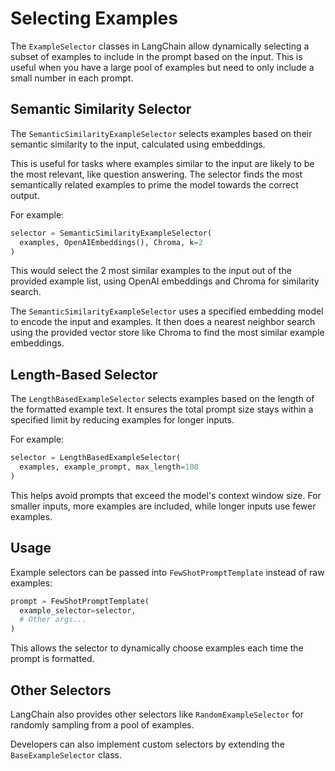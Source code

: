 
# Selecting Examples

The `ExampleSelector` classes in LangChain allow dynamically selecting a subset of examples to include in the prompt based on the input. This is useful when you have a large pool of examples but need to only include a small number in each prompt.

## Semantic Similarity Selector

The `SemanticSimilarityExampleSelector` selects examples based on their semantic similarity to the input, calculated using embeddings.

This is useful for tasks where examples similar to the input are likely to be the most relevant, like question answering. The selector finds the most semantically related examples to prime the model towards the correct output.

For example:

```python
selector = SemanticSimilarityExampleSelector(
  examples, OpenAIEmbeddings(), Chroma, k=2  
)
```

This would select the 2 most similar examples to the input out of the provided example list, using OpenAI embeddings and Chroma for similarity search.

The `SemanticSimilarityExampleSelector` uses a specified embedding model to encode the input and examples. It then does a nearest neighbor search using the provided vector store like Chroma to find the most similar example embeddings.

## Length-Based Selector

The `LengthBasedExampleSelector` selects examples based on the length of the formatted example text. It ensures the total prompt size stays within a specified limit by reducing examples for longer inputs.

For example:

```python
selector = LengthBasedExampleSelector(
  examples, example_prompt, max_length=100
)
```

This helps avoid prompts that exceed the model's context window size. For smaller inputs, more examples are included, while longer inputs use fewer examples.

## Usage

Example selectors can be passed into `FewShotPromptTemplate` instead of raw examples:

```python
prompt = FewShotPromptTemplate(
  example_selector=selector,
  # Other args...  
)
```

This allows the selector to dynamically choose examples each time the prompt is formatted.

## Other Selectors

LangChain also provides other selectors like `RandomExampleSelector` for randomly sampling from a pool of examples. 

Developers can also implement custom selectors by extending the `BaseExampleSelector` class.
